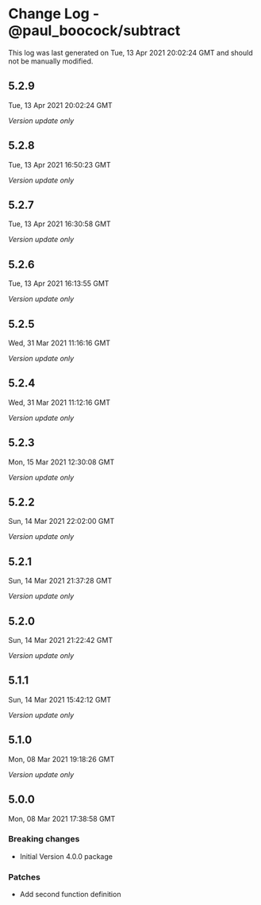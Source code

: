 # Change Log - @paul_boocock/subtract

This log was last generated on Tue, 13 Apr 2021 20:02:24 GMT and should not be manually modified.

## 5.2.9
Tue, 13 Apr 2021 20:02:24 GMT

_Version update only_

## 5.2.8
Tue, 13 Apr 2021 16:50:23 GMT

_Version update only_

## 5.2.7
Tue, 13 Apr 2021 16:30:58 GMT

_Version update only_

## 5.2.6
Tue, 13 Apr 2021 16:13:55 GMT

_Version update only_

## 5.2.5
Wed, 31 Mar 2021 11:16:16 GMT

_Version update only_

## 5.2.4
Wed, 31 Mar 2021 11:12:16 GMT

_Version update only_

## 5.2.3
Mon, 15 Mar 2021 12:30:08 GMT

_Version update only_

## 5.2.2
Sun, 14 Mar 2021 22:02:00 GMT

_Version update only_

## 5.2.1
Sun, 14 Mar 2021 21:37:28 GMT

_Version update only_

## 5.2.0
Sun, 14 Mar 2021 21:22:42 GMT

_Version update only_

## 5.1.1
Sun, 14 Mar 2021 15:42:12 GMT

_Version update only_

## 5.1.0
Mon, 08 Mar 2021 19:18:26 GMT

_Version update only_

## 5.0.0
Mon, 08 Mar 2021 17:38:58 GMT

### Breaking changes

- Initial Version 4.0.0 package

### Patches

- Add second function definition

